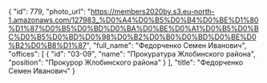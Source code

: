 {
    "id": 779,
    "photo_url": "https://members2020by.s3.eu-north-1.amazonaws.com/127983_%D0%A4%D0%B5%D0%B4%D0%BE%D1%80%D1%87%D0%B5%D0%BD%D0%BA%D0%BE%D0%A1%D0%B5%D0%BC%D0%B5%D0%BD%D0%98%D0%B2%D0%B0%D0%BD%D0%BE%D0%B2%D0%B8%D1%87",
    "full_name": "Федорченко Семен Иванович",
    "offices": [
        {
            "id": "03-09",
            "name": "Прокуратура Жлобинского района",
            "position": "Прокурор Жлобинского района"
        }
    ],
    "title": "Федорченко Семен Иванович"
}